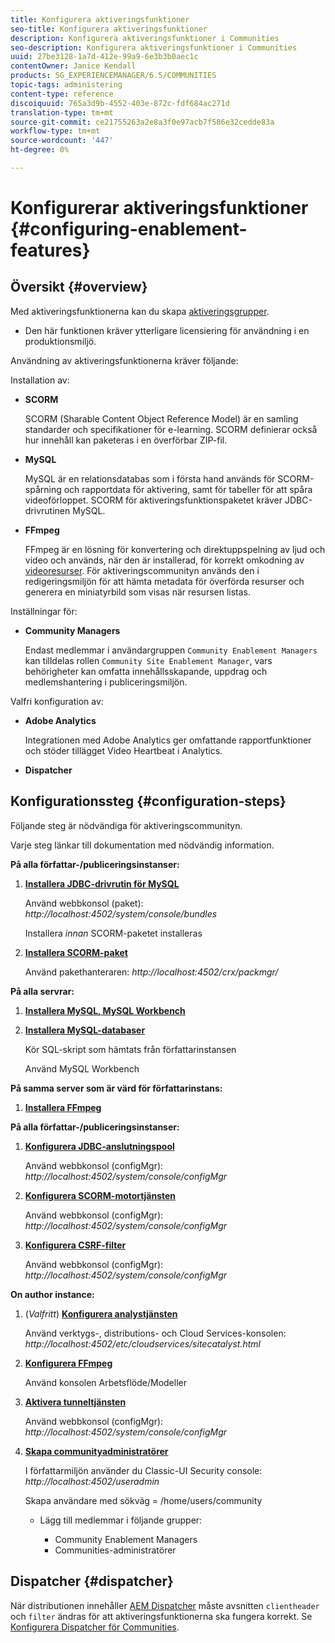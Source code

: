 ```yaml
---
title: Konfigurera aktiveringsfunktioner
seo-title: Konfigurera aktiveringsfunktioner
description: Konfigurera aktiveringsfunktioner i Communities
seo-description: Konfigurera aktiveringsfunktioner i Communities
uuid: 27be3128-1a7d-412e-99a9-6e3b3b0aec1c
contentOwner: Janice Kendall
products: SG_EXPERIENCEMANAGER/6.5/COMMUNITIES
topic-tags: administering
content-type: reference
discoiquuid: 765a3d9b-4552-403e-872c-fdf684ac271d
translation-type: tm+mt
source-git-commit: ce21755263a2e8a3f0e97acb7f586e32cedde83a
workflow-type: tm+mt
source-wordcount: '447'
ht-degree: 0%

---
```



# Konfigurerar aktiveringsfunktioner {#configuring-enablement-features}

## Översikt {#overview}

Med aktiveringsfunktionerna kan du skapa [aktiveringsgrupper](overview.md#enablement-community).

* Den här funktionen kräver ytterligare licensiering för användning i en produktionsmiljö.

Användning av aktiveringsfunktionerna kräver följande:

Installation av:

* **SCORM**

   SCORM (Sharable Content Object Reference Model) är en samling standarder och specifikationer för e-learning. SCORM definierar också hur innehåll kan paketeras i en överförbar ZIP-fil.

* **MySQL**

   MySQL är en relationsdatabas som i första hand används för SCORM-spårning och rapportdata för aktivering, samt för tabeller för att spåra videoförloppet. SCORM för aktiveringsfunktionspaketet kräver JDBC-drivrutinen MySQL.

* **FFmpeg**

   FFmpeg är en lösning för konvertering och direktuppspelning av ljud och video och används, när den är installerad, för korrekt omkodning av [videoresurser](../../help/sites-authoring/default-components-foundation.md#video). För aktiveringscommunityn används den i redigeringsmiljön för att hämta metadata för överförda resurser och generera en miniatyrbild som visas när resursen listas.

Inställningar för:

* **Community Managers**

   Endast medlemmar i användargruppen `Community Enablement Managers` kan tilldelas rollen `Community Site Enablement Manager`, vars behörigheter kan omfatta innehållsskapande, uppdrag och medlemshantering i publiceringsmiljön.

Valfri konfiguration av:

* **Adobe Analytics**

   Integrationen med Adobe Analytics ger omfattande rapportfunktioner och stöder tillägget Video Heartbeat i Analytics.

* **Dispatcher**

## Konfigurationssteg {#configuration-steps}

Följande steg är nödvändiga för aktiveringscommunityn.

Varje steg länkar till dokumentation med nödvändig information.

**På alla författar-/publiceringsinstanser:**

1. **[Installera JDBC-drivrutin för MySQL](deploy-communities.md#jdbc-driver-for-mysql)**

   Använd webbkonsol (paket): *http://localhost:4502/system/console/bundles*

   Installera *innan* SCORM-paketet installeras

1. **[Installera SCORM-paket](deploy-communities.md#scorm-package)**


   Använd pakethanteraren: *http://localhost:4502/crx/packmgr/*

**På alla servrar:**

1. **[Installera MySQL, MySQL Workbench](mysql.md)**

1. **[Installera MySQL-databaser](mysql.md#database-setup)**

   Kör SQL-skript som hämtats från författarinstansen

   Använd MySQL Workbench

**På samma server som är värd för författarinstans:**

1. **[Installera FFmpeg](ffmpeg.md)**

**På alla författar-/publiceringsinstanser:**

1. **[Konfigurera JDBC-anslutningspool](mysql.md#configure-jdbc-connections)**

   Använd webbkonsol (configMgr): *http://localhost:4502/system/console/configMgr*

1. **[Konfigurera SCORM-motortjänsten](mysql.md#aem-communities-scormengine-service)**

   Använd webbkonsol (configMgr): *http://localhost:4502/system/console/configMgr*

1. **[Konfigurera CSRF-filter](mysql.md#adobe-granite-csrf-filter)**

   Använd webbkonsol (configMgr): *http://localhost:4502/system/console/configMgr*

**On author instance:**

1. (*Valfritt*) **[Konfigurera analystjänsten](analytics.md)**

   Använd verktygs-, distributions- och Cloud Services-konsolen: *http://localhost:4502/etc/cloudservices/sitecatalyst.html*

1. **[Konfigurera FFmpeg](ffmpeg.md#configure-ffmpeg-transcoding-service)**

   Använd konsolen Arbetsflöde/Modeller

1. **[Aktivera tunneltjänsten](deploy-communities.md#tunnel-service-on-author)**

   Använd webbkonsol (configMgr): *http://localhost:4502/system/console/configMgr*

1. **[Skapa communityadministratörer](users.md#creating-community-members)**

   I författarmiljön använder du Classic-UI Security console: *http://localhost:4502/useradmin*

   Skapa användare med sökväg = /home/users/community

   * Lägg till medlemmar i följande grupper:

      * Community Enablement Managers
      * Communities-administratörer

## Dispatcher {#dispatcher}

När distributionen innehåller [AEM Dispatcher](https://helpx.adobe.com/experience-manager/dispatcher/using/dispatcher.html) måste avsnitten `clientheader` och `filter` ändras för att aktiveringsfunktionerna ska fungera korrekt. Se [Konfigurera Dispatcher för Communities](dispatcher.md#enablement).
